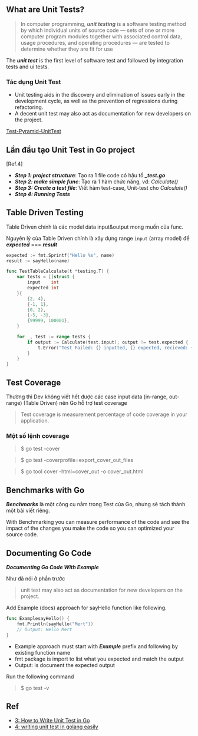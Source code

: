 ## What are Unit Tests?
> In computer programming, ***unit testing*** is a software testing method by which individual units of source code — sets of one or more computer program modules together with associated control data, usage procedures, and operating procedures — are tested to determine whether they are fit for use

The ***unit test*** is the first level of software test and followed by integration tests and ui tests.

### Tác dụng Unit Test
- Unit testing aids in the discovery and elimination of issues early in the development cycle, as well as the prevention of regressions during refactoring. 
- A decent unit test may also act as documentation for new developers on the project.

[Test-Pyramid-UnitTest](https://github.com/mtchuyen/Golang-Tips/blob/44c79ef3287c8b44a8aff00c0266bcdaaeedadd5/statics/Test-Pyramid1_9sF9aGdGXWPm28Q8.png)

## Lần đầu tạo Unit Test in Go project

[Ref.4]

- ***Step 1: project structure***: Tạo ra 1 file code có hậu tố  ***_test.go***
- ***Step 2: make simple func***: Tạo ra 1 hàm chức năng, vd: *Calculate()*  
- ***Step 3: Create a test file***: Viết hàm test-case, Unit-test cho *Calculate()*  
- ***Step 4: Running Tests***

## Table Driven Testing
Table Driven chính là các model data input&output mong muốn của func.

Nguyên lý của Table Driven chính là xây dựng range `input` (array model) để ***expected*** === ***result***  

```go
expected := fmt.Sprintf("Hello %s", name)
result := sayHello(name)
```

```go
func TestTableCalculate(t *testing.T) {
    var tests = []struct {
        input    int
        expected int
    }{
        {2, 4},
        {-1, 1},
        {0, 2},
        {-5, -3},
        {99999, 100001},
    }

    for _, test := range tests {
        if output := Calculate(test.input); output != test.expected {
            t.Error("Test Failed: {} inputted, {} expected, recieved: {}", test.input, test.expected, output)
        }
    }
}

```
## Test Coverage
Thường thì Dev không viết hết được các case input data (in-range, out-range) (Table Driven) nên Go hỗ trợ test coverage
> Test coverage is measurement percentage of code coverage in your application.

### Một số lệnh coverage

> $ go test -cover

> $ go test -coverprofile=export_cover_out_files

> $ go tool cover -html=cover_out -o cover_out.html

## Benchmarks with Go
***Benchmarks*** là một công cụ nằm trong Test của Go, nhưng sẽ tách thành một bài viết riêng.

With Benchmarking you can measure performance of the code and see the impact of the changes you make the code so you can optimized your source code.

## Documenting Go Code
***Documenting Go Code With Example***

Như đã nói ở phần trước
> unit test may also act as documentation for new developers on the project.

Add Example (docs) approach for sayHello function like following.
```go
func ExamplesayHello() {
	fmt.Println(sayHello("Mert"))
	// Output: Hello Mert
}
```
- Example approach must start with ***Example*** prefix and following by existing function name
- fmt package is import to list what you expected and match the output
- Output: is document the expected output

Run the following command

> $ go test -v

## Ref
- [3: How to Write Unit Test in Go](https://medium.com/yemeksepeti-teknoloji/how-to-write-unit-test-in-go-1df2b98ad510)
- [4: writing unit test in golang easily](https://towardsdev.com/writing-unit-test-in-golang-easily-5fee03c653bb)
